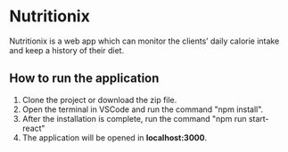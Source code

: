 # Nutritionix
Nutritionix is a web app which can monitor the clients’ daily calorie intake and keep a history of their diet.  


## How to run the application

1. Clone the project or download the zip file. 
2. Open the terminal in VSCode and run the command "npm install".
3. After the installation is complete, run the command "npm run start-react"
3. The application will be opened in **localhost:3000**.
